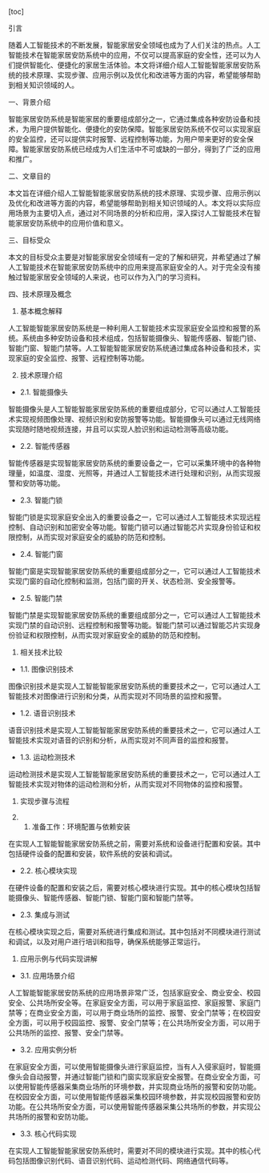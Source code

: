 
[toc]                    
                
                
引言

随着人工智能技术的不断发展，智能家居安全领域也成为了人们关注的热点。人工智能技术在智能家居安防系统中的应用，不仅可以提高家庭的安全性，还可以为人们提供智能化、便捷化的家居生活体验。本文将详细介绍人工智能智能家居安防系统的技术原理、实现步骤、应用示例以及优化和改进等方面的内容，希望能够帮助到相关知识领域的人。

一、背景介绍

智能家居安防系统是智能家居的重要组成部分之一，它通过集成各种安防设备和技术，为用户提供智能化、便捷化的安防保障。智能家居安防系统不仅可以实现家庭的安全监控，还可以提供实时报警、远程控制等功能，为用户带来更好的安全保障。智能家居安防系统已经成为人们生活中不可或缺的一部分，得到了广泛的应用和推广。

二、文章目的

本文旨在详细介绍人工智能智能家居安防系统的技术原理、实现步骤、应用示例以及优化和改进等方面的内容，希望能够帮助到相关知识领域的人。本文将以实际应用场景为主要切入点，通过对不同场景的分析和应用，深入探讨人工智能技术在智能家居安防系统中的应用价值和意义。

三、目标受众

本文的目标受众主要是对智能家居安全领域有一定的了解和研究，并希望通过了解人工智能技术在智能家居安防系统中的应用来提高家庭安全的人。对于完全没有接触过智能家居安全领域的人来说，也可以作为入门的学习资料。

四、技术原理及概念

1. 基本概念解释

人工智能智能家居安防系统是一种利用人工智能技术实现家庭安全监控和报警的系统。系统由多种安防设备和技术组成，包括智能摄像头、智能传感器、智能门锁、智能门窗、智能门禁等。人工智能智能家居安防系统通过集成各种设备和技术，实现家庭的安全监控、报警、远程控制等功能。

2. 技术原理介绍

- 2.1. 智能摄像头

智能摄像头是人工智能智能家居安防系统的重要组成部分，它可以通过人工智能技术实现视频图像处理、视频识别和安防报警等功能。智能摄像头可以通过无线网络实现随时随地视频连接，并且可以实现人脸识别和运动检测等高级功能。

- 2.2. 智能传感器

智能传感器是实现智能家居安防系统的重要设备之一，它可以采集环境中的各种物理量，如温度、湿度、光照等，并通过人工智能技术进行处理和识别，从而实现报警和安防等功能。

- 2.3. 智能门锁

智能门锁是实现家庭安全出入的重要设备之一，它可以通过人工智能技术实现远程控制、自动识别和加密安全等功能。智能门锁可以通过智能芯片实现身份验证和权限控制，从而实现对家庭安全的威胁的防范和控制。

- 2.4. 智能门窗

智能门窗是实现智能家居安防系统的重要组成部分之一，它可以通过人工智能技术实现门窗的自动化控制和监测，包括门窗的开关、状态检测、安全报警等。

- 2.5. 智能门禁

智能门禁是实现智能家居安防系统的重要组成部分之一，它可以通过人工智能技术实现门禁的自动识别、远程控制和报警等功能。智能门禁可以通过智能芯片实现身份验证和权限控制，从而实现对家庭安全的威胁的防范和控制。

1. 相关技术比较

- 1.1. 图像识别技术

图像识别技术是实现人工智能智能家居安防系统的重要技术之一，它可以通过人工智能技术对图像进行识别和分类，从而实现对不同场景的监控和报警。

- 1.2. 语音识别技术

语音识别技术是实现人工智能智能家居安防系统的重要技术之一，它可以通过人工智能技术实现对语音的识别和分析，从而实现对不同声音的监控和报警。

- 1.3. 运动检测技术

运动检测技术是实现人工智能智能家居安防系统的重要技术之一，它可以通过人工智能技术实现对物体的运动检测和分析，从而实现对不同物体的监控和报警。

1. 实现步骤与流程

2. 1. 准备工作：环境配置与依赖安装

在实现人工智能智能家居安防系统之前，需要对系统和设备进行配置和安装。其中包括硬件设备的配置和安装，软件系统的安装和调试。

- 2.2. 核心模块实现

在硬件设备的配置和安装之后，需要对核心模块进行实现。其中的核心模块包括智能摄像头、智能传感器、智能门锁、智能门窗和智能门禁等。

- 2.3. 集成与测试

在核心模块实现之后，需要对系统进行集成和测试。其中包括对不同模块进行测试和调试，以及对用户进行培训和指导，确保系统能够正常运行。

1. 应用示例与代码实现讲解

- 3.1. 应用场景介绍

人工智能智能家居安防系统的应用场景非常广泛，包括家庭安全、商业安全、校园安全、公共场所安全等。在家庭安全方面，可以用于家庭监控、家庭报警、家庭门禁等；在商业安全方面，可以用于商业场所的监控、报警、安全门禁等；在校园安全方面，可以用于校园监控、报警、安全门禁等；在公共场所安全方面，可以用于公共场所的监控、报警、安全门禁等。

- 3.2. 应用实例分析

在家庭安全方面，可以使用智能摄像头进行家庭监控，当有人入侵家庭时，智能摄像头会自动报警，并通过智能门锁和门窗实现家庭安全报警。在商业安全方面，可以使用智能传感器采集商业场所的环境参数，并实现商业场所的报警和安防功能。在校园安全方面，可以使用智能传感器采集校园环境参数，并实现校园报警和安防功能。在公共场所安全方面，可以使用智能传感器采集公共场所的参数，并实现公共场所的报警和安防功能。

- 3.3. 核心代码实现

在实现人工智能智能家居安防系统时，需要对不同的模块进行实现。其中的核心代码包括图像识别代码、语音识别代码、运动检测代码、网络通信代码等。

